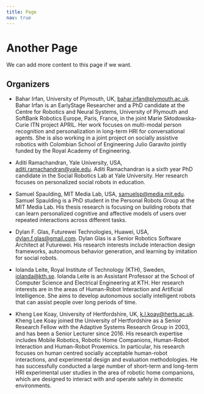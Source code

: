 ```yaml
---
title: Page
nav: true
---
```


# Another Page

We can add more content to this page if we want.

## Organizers

- Bahar Irfan, University of Plymouth, UK, bahar.irfan@plymouth.ac.uk. Bahar Irfan is an EarlyStage
Researcher and a PhD candidate at the Centre for Robotics and Neural Systems, University
of Plymouth and SoftBank Robotics Europe, Paris, France, in the joint Marie Skłodowska-Curie
ITN project APRIL. Her work focuses on multi-modal person recognition and personalization in
long-term HRI for conversational agents. She is also working in a joint project on socially assistive
robotics with Colombian School of Engineering Julio Garavito jointly funded by the Royal
Academy of Engineering.

- Aditi Ramachandran, Yale University, USA, aditi.ramachandran@yale.edu. Aditi Ramachandran
is a sixth year PhD candidate in the Social Robotics Lab at Yale University. Her research
focuses on personalized social robots in education.
- Samuel Spaulding, MIT Media Lab, USA, samuelsp@media.mit.edu. Samuel Spaulding is a PhD
student in the Personal Robots Group at the MIT Media Lab. His thesis research is focusing on
building robots that can learn personalized cognitive and affective models of users over repeated
interactions across different tasks.
- Dylan F. Glas, Futurewei Technologies, Huawei, USA, dylan.f.glas@gmail.com. Dylan Glas is a
Senior Robotics Software Architect at Futurewei. His research interests include interaction design
frameworks, autonomous behavior generation, and learning by imitation for social robots.
- Iolanda Leite, Royal Institute of Technology (KTH), Sweden, iolanda@kth.se. Iolanda Leite is
an Assistant Professor at the School of Computer Science and Electrical Engineering at KTH. Her
research interests are in the areas of Human-Robot Interaction and Artificial Intelligence. She aims
to develop autonomous socially intelligent robots that can assist people over long periods of time.
- Kheng Lee Koay, University of Hertfordshire, UK, k.l.koay@herts.ac.uk. Kheng Lee Koay joined
the University of Hertfordshire as a Senior Research Fellow with the Adaptive Systems Research
Group in 2003, and has been a Senior Lecturer since 2016. His research expertise includes Mobile
Robotics, Robotic Home Companions, Human-Robot Interaction and Human-Robot Proxemics.
In particular, his research focuses on human centred socially acceptable human-robot interactions,
and experimental design and evaluation methodologies. He has successfully conducted a large
number of short-term and long-term HRI experimental user studies in the area of robotic home
companions, which are designed to interact with and operate safely in domestic environments.